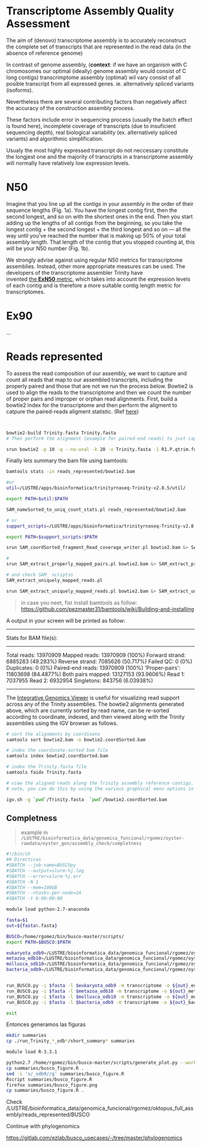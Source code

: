 # Transcriptome Assembly Quality Assessment

The aim of (denovo) transcriptome assembly is to accurately reconstruct the complete set of transcripts that are represented in the read data (in the absence of reference genome)

In contrast of genome assembly, (**context**: if we have an organism with C chromosomes our optimal (ideally) genome assembly would consist of C long contigs) transcrimptome assembly (optimal) wil vary consist of all posible transcript from all expressed genes. ie. alternatively spliced variants (isoforms). 

Nevertheless there are several contributing factors than negatively affect the accuracy of the construction assembly process.

These factors include error in sequencing process (usually the batch effect is found here), incomplete coverage of transcripts (due to insuficient sequencing depth), real biological variability (ex. alternatively spliced variants) and algorithmic simplification. 

Usualy the most highly expressed transcript do not neccessary constitute the longjest one and the majority of transcripts in a transcriptome assembly will normally have relatively low expression levels.



# N50

Imagine that you line up all the contigs in your assembly in the order of their sequence lengths (Fig. 1a). You have the longest contig first, then the second longest, and so on with the shortest ones in the end. Then you start adding up the lengths of all contigs from the beginning, so you take the longest contig + the second longest + the third longest and so on — all the way until you’ve reached the number that is making up 50% of your total assembly length. That length of the contig that you stopped counting at, this will be your N50 number (Fig. 1b).

We strongly advise against using regular N50 metrics for transcriptome assemblies. Instead, other more appropriate measures can be used. The developers of the transcriptome assembler Trinity have invented [the **ExN50** metric](https://github.com/trinityrnaseq/trinityrnaseq/wiki/Transcriptome-Contig-Nx-and-ExN50-stats), which takes into account the expression levels of each contig and is therefore a more suitable contig length metric for transcriptomes.  

# Ex90

...

# Reads represented

To assess the read composition of our assembly, we want to capture and count all reads that map to our assembled transcripts, including the properly paired and those that are not we run the process below. Bowtie2 is used to align the reads to the transcriptome and then we count the number of proper pairs and improper or orphan read alignments. First, build a bowtie2 index for the transcriptome and then perform the aligment to catpure the paired-reads aligment statistic. (Ref [here](https://github.com/trinityrnaseq/trinityrnaseq/wiki/RNA-Seq-Read-Representation-by-Trinity-Assembly))



```bash


bowtie2-build Trinity.fasta Trinity.fasta
# Then perform the alignment (example for paired-end reads) to just capture the read alignment statistics.

srun bowtie2 -p 10 -q --no-unal -k 20 -x Trinity.fasta -1 R1.P.qtrim.fq -2 R2.P.qtrim.fq | samtools view -@10 -Sb -o ./bowtie2.bam


```

Finally lets summary the bam file using bamtools:

```bash
bamtools stats -in reads_represented/bowtie2.bam

#or
util=/LUSTRE/apps/bioinformatica/trinityrnaseq-Trinity-v2.8.5/util/

export PATH=$util:$PATH

SAM_nameSorted_to_uniq_count_stats.pl reads_represented/bowtie2.bam

# or
support_scripts=/LUSTRE/apps/bioinformatica/trinityrnaseq-Trinity-v2.8.5/util/support_scripts/

export PATH=$support_scripts:$PATH

srun SAM_coordSorted_fragment_Read_coverage_writer.pl bowtie2.bam &> SAM_coordSorted_fragment_Read_coverage_writer.log &

# 
srun SAM_extract_properly_mapped_pairs.pl bowtie2.bam &> SAM_extract_properly_mapped_pairs.txt &

# and check SAM_ scriptss
SAM_extract_uniquely_mapped_reads.pl

srun SAM_extract_uniquely_mapped_reads.pl bowtie2.bam &> SAM_extract_uniquely_mapped_reads.txt &
```

> in case you neet, fist install bamtools as follow: https://github.com/pezmaster31/bamtools/wiki/Building-and-installing

A output in your screen will be printed as follow:

**********************************************
Stats for BAM file(s):
**********************************************

Total reads:       13970909
Mapped reads:      13970909	(100%)
Forward strand:    6885283	(49.283%)
Reverse strand:    7085626	(50.717%)
Failed QC:         0	(0%)
Duplicates:        0	(0%)
Paired-end reads:  13970909	(100%)
'Proper-pairs':    11803698	(84.4877%)
Both pairs mapped: 13127153	(93.9606%)
Read 1:            7037955
Read 2:            6932954
Singletons:        843756	(6.03938%)

**********************************************

The [Integrative Genomics Viewer](http://software.broadinstitute.org/software/igv/) is useful for visualizing read support across any of the Trinity assemblies. The bowtie2 alignments generated above, which are currently sorted by read name, can be re-sorted according to coordinate, indexed, and then viewed along with the Trinity assemblies using the IGV browser as follows.

```bash
# sort the alignments by coordinate
samtools sort bowtie2.bam -o bowtie2.coordSorted.bam

# index the coordinate-sorted bam file
samtools index bowtie2.coordSorted.bam

# index the Trinity.fasta file
samtools faidx Trinity.fasta

# view the aligned reads along the Trinity assembly reference contigs.
# note, you can do this by using the various graphical menu options in IGV (load genome 'Trinity.fasta', load file 'bowtie2.coordSorted.bam'), or you can use the command-line tool like so:

igv.sh -g `pwd`/Trinity.fasta  `pwd`/bowtie2.coordSorted.bam
```

## Completness

> example in `/LUSTRE/bioinformatica_data/genomica_funcional/rgomez/oyster-rawdata/oyster_gon/assembly_check/completness`

```bash
#!/bin/sh
## Directivas
#SBATCH --job-name=BUSCOpy
#SBATCH --output=slurm-%j.log
#SBATCH --error=slurm-%j.err
#SBATCH -N 1
#SBATCH --mem=100GB
#SBATCH --ntasks-per-node=24
#SBATCH -t 6-00:00:00

module load python-2.7-anaconda

fasta=$1
out=${fasta%.fasta}

BUSCO=/home/rgomez/bin/busco-master/scripts/
export PATH=$BUSCO:$PATH

eukaryota_odb9=/LUSTRE/bioinformatica_data/genomica_funcional/rgomez/oyster-rawdata/method_v2/ANNOTATE/BUSCOdb/eukaryota_odb9
metazoa_odb10=/LUSTRE/bioinformatica_data/genomica_funcional/rgomez/oyster-rawdata/method_v2/ANNOTATE/BUSCOdb/metazoa_odb10
mollusca_odb10=/LUSTRE/bioinformatica_data/genomica_funcional/rgomez/oyster-rawdata/method_v2/ANNOTATE/BUSCOdb/mollusca_odb10
bacteria_odb9=/LUSTRE/bioinformatica_data/genomica_funcional/rgomez/oyster-rawdata/method_v2/ANNOTATE/BUSCOdb/bacteria_odb9


run_BUSCO.py -i $fasta -l $eukaryota_odb9 -m transcriptome -o ${out}_eukaryota_odb9 -c 24
run_BUSCO.py -i $fasta -l $metazoa_odb10 -m transcriptome -o ${out}_metazoa_odb10 -c 24
run_BUSCO.py -i $fasta -l $mollusca_odb10 -m transcriptome -o ${out}_mollusca_odb10 -c 24
run_BUSCO.py -i $fasta -l $bacteria_odb9 -m transcriptome -o ${out}_bacteria_odb9 -c 24

exit
```

Entonces generamos las figuras

```bash
mkdir summaries
cp ./run_Trinity_*_odb*/short_summary* summaries

module load R-3.3.1

python2.7 /home/rgomez/bin/busco-master/scripts/generate_plot.py --working_directory ./summaries/
cp summaries/busco_figure.R .
sed -i 's/_odb9//g' summaries/busco_figure.R
Rscript summaries/busco_figure.R
firefox summaries/busco_figure.png
cp summaries/busco_figure.R .
```



Check /LUSTRE/bioinformatica_data/genomica_funcional/rgomez/oktopus_full_assembly/reads_represented/BUSCO



Continue with phylogenomics

https://gitlab.com/ezlab/busco_usecases/-/tree/master/phylogenomics

